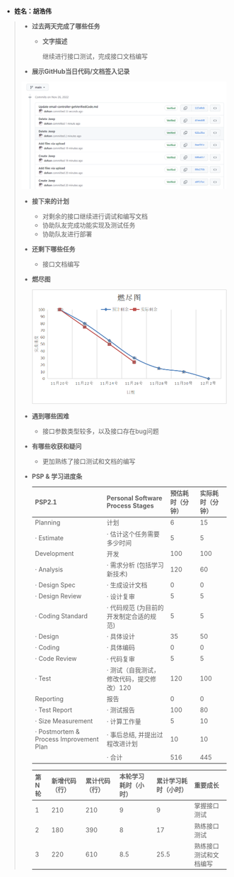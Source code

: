 - **姓名：胡浩伟**

> - **过去两天完成了哪些任务**
>
>   - **文字描述**
>
>     继续进行接口测试，完成接口文档编写
> - **展示GitHub当日代码/文档签入记录**
>
> ![](image-2022-11-26192114.png)
>
>
> - **接下来的计划**
>
>   - 对剩余的接口继续进行调试和编写文档
>   - 协助队友完成功能实现及测试任务
>   - 协助队友进行部署
>
> - **还剩下哪些任务**
>
>   - 接口文档编写
>
> - **燃尽图**
>
>   ![](image-table3.png)
>
> - **遇到哪些困难**
>
>   - 接口参数类型较多，以及接口存在bug问题
>
> - **有哪些收获和疑问**
>
>   - 更加熟练了接口测试和文档的编写
>
> - **PSP & 学习进度条**
>
>   | PSP2.1                                  | Personal Software Process Stages          | 预估耗时（分钟） | 实际耗时（分钟） |
>   | :-------------------------------------- | :---------------------------------------- | :--------------- | :--------------- |
>   | Planning                                | 计划                                      | 6                | 15               |
>   | · Estimate                              | · 估计这个任务需要多少时间                | 5                | 5                |
>   | Development                             | 开发                                      | 100              | 100              |
>   | · Analysis                              | · 需求分析 (包括学习新技术)               | 120              | 60               |
>   | · Design Spec                           | · 生成设计文档                            | 0                | 0                |
>   | · Design Review                         | · 设计复审                                | 5                | 5                |
>   | · Coding Standard                       | · 代码规范 (为目前的开发制定合适的规范)   | 5                | 5                |
>   | · Design                                | · 具体设计                                | 35               | 50               |
>   | · Coding                                | · 具体编码                                | 0                | 0                |
>   | · Code Review                           | · 代码复审                                | 5                | 5                |
>   | · Test                                  | · 测试（自我测试，修改代码，提交修改）120 | 120              | 100              |
>   | Reporting                               | 报告                                      | 0                | 0                |
>   | · Test Report                           | · 测试报告                                | 100              | 80               |
>   | · Size Measurement                      | · 计算工作量                              | 5                | 10               |
>   | · Postmortem & Process Improvement Plan | · 事后总结, 并提出过程改进计划            | 10               | 10               |
>   |                                         | · 合计                                    | 516              | 445              |
>
>   | 第N轮 | 新增代码（行） | 累计代码（行） | 本轮学习耗时（小时） | 累计学习耗时（小时） | 重要成长               |
>   | :---- | :------------- | :------------- | :------------------- | :------------------- | :--------------------- |
>   | 1     | 210            | 210            | 9                    | 9                    | 掌握接口测试           |
>   | 2     | 180            | 390            | 8                    | 17                   | 熟练接口测试           |
>   | 3     | 220            | 610            | 8.5                  | 25.5                 | 熟练接口测试和文档编写 |